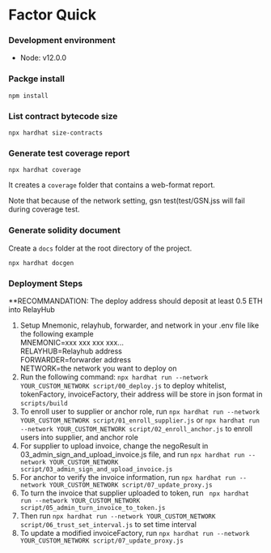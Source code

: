 # Factor Quick 

### Development environment
* Node: v12.0.0

### Packge install
`npm install`


### List contract bytecode size
`npx hardhat size-contracts`

### Generate test coverage report
`npx hardhat coverage` 

It creates a `coverage` folder that contains a web-format report.

Note that because of the network setting, gsn test(test/GSN.jss  will fail during coverage test. 


### Generate solidity document
Create a `docs` folder at the root directory of the project.

`npx hardhat docgen`

### Deployment Steps
**RECOMMANDATION: The deploy address should deposit at least 0.5 ETH into RelayHub
1. Setup Mnemonic, relayhub, forwarder, and network in your .env file like the following example</br>
MNEMONIC=xxx xxx xxx xxx...</br>
RELAYHUB=Relayhub address</br>
FORWARDER=forwarder address</br>
NETWORK=the network you want to deploy on</br>
2. Run the following command: `npx hardhat run --network YOUR_CUSTOM_NETWORK script/00_deploy.js` to deploy whitelist, tokenFactory, invoiceFactory, their address will be store in json format in `scripts/build` 
3. To enroll user to supplier or anchor role, run `npx hardhat run --network YOUR_CUSTOM_NETWORK script/01_enroll_supplier.js` or `npx hardhat run --network YOUR_CUSTOM_NETWORK script/02_enroll_anchor.js` to enroll users into supplier, and anchor role
4. For supplier to upload invoice, change the negoResult in 03_admin_sign_and_upload_invoice.js file, and run `npx hardhat run --network YOUR_CUSTOM_NETWORK script/03_admin_sign_and_upload_invoice.js`
5. For anchor to verify the invoice information, run `npx hardhat run --network YOUR_CUSTOM_NETWORK script/07_update_proxy.js`
6. To turn the invoice that supplier uploaded to token, run ` npx hardhat run --network YOUR_CUSTOM_NETWORK script/05_admin_turn_invoice_to_token.js`
7. Then run `npx hardhat run --network YOUR_CUSTOM_NETWORK script/06_trust_set_interval.js` to set time interval
8. To update a modified invoiceFactory, run `npx hardhat run --network YOUR_CUSTOM_NETWORK script/07_update_proxy.js`
